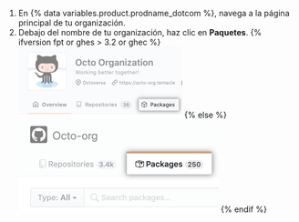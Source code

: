 1. En {% data variables.product.prodname_dotcom %}, navega a la página principal de tu organización.
2. Debajo del nombre de tu organización, haz clic en **Paquetes**.
  {% ifversion fpt or ghes > 3.2 or ghec %}
  ![Pestaña de paquetes en la página de llegada de org](/assets/images/help/package-registry/org-tab-for-packages-with-overview-tab.png)
  {% else %}
  ![Pestaña de paquetes en la página de llegada de org](/assets/images/help/package-registry/org-tab-for-packages.png)
  {% endif %}
